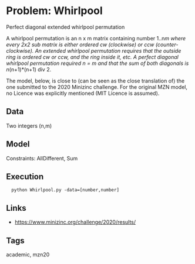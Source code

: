 # Problem: Whirlpool

Perfect diagonal extended whirlpool permutation

A whirlpool permutation is an n x m matrix containing number 1..n*m where every 2x2 sub matrix is either ordered cw (clockwise) or ccw (counter-clockwise).
An extended whirlpool permutation requires that the outside ring is ordered cw or ccw, and the ring inside it, etc.
A perfect diagonal whirlpool permutation required n = m and that the sum of both diagonals is n*(n+1)*(n+1) div 2.

The model, below, is close to (can be seen as the close translation of) the one submitted to the 2020 Minizinc challenge.
For the original MZN model, no Licence was explicitly mentioned (MIT Licence is assumed).

## Data
  Two integers (n,m)

## Model
  Constraints: AllDifferent, Sum

## Execution
```
  python Whirlpool.py -data=[number,number]
```

## Links
  - https://www.minizinc.org/challenge/2020/results/

## Tags
  academic, mzn20
